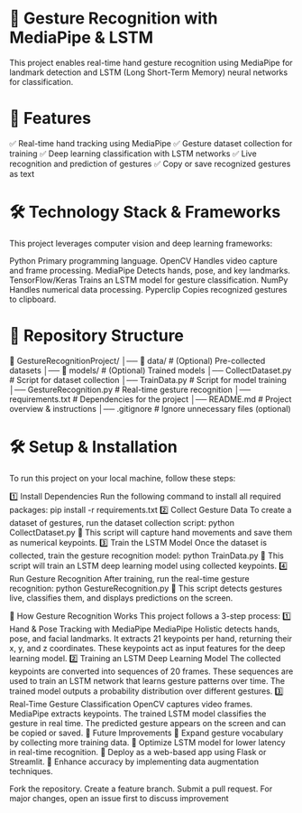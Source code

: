 # 🚀 Gesture Recognition with MediaPipe & LSTM
This project enables real-time hand gesture recognition using MediaPipe for landmark detection and LSTM (Long Short-Term Memory) neural networks for classification.

# 📌 Features
✅ Real-time hand tracking using MediaPipe
✅ Gesture dataset collection for training
✅ Deep learning classification with LSTM networks
✅ Live recognition and prediction of gestures
✅ Copy or save recognized gestures as text

# 🛠️ Technology Stack & Frameworks
This project leverages computer vision and deep learning frameworks:

Python	Primary programming language.
OpenCV	Handles video capture and frame processing.
MediaPipe	Detects hands, pose, and key landmarks.
TensorFlow/Keras	Trains an LSTM model for gesture classification.
NumPy	Handles numerical data processing.
Pyperclip	Copies recognized gestures to clipboard.

# 📂 Repository Structure
📁 GestureRecognitionProject/
│── 📁 data/                # (Optional) Pre-collected datasets
│── 📁 models/              # (Optional) Trained models
│── CollectDataset.py       # Script for dataset collection
│── TrainData.py            # Script for model training
│── GestureRecognition.py   # Real-time gesture recognition
│── requirements.txt        # Dependencies for the project
│── README.md               # Project overview & instructions
│── .gitignore              # Ignore unnecessary files (optional)


# 🛠️ Setup & Installation
To run this project on your local machine, follow these steps:

1️⃣ Install Dependencies
Run the following command to install all required packages:
pip install -r requirements.txt
2️⃣ Collect Gesture Data
To create a dataset of gestures, run the dataset collection script:
python CollectDataset.py
📌 This script will capture hand movements and save them as numerical keypoints.
3️⃣ Train the LSTM Model
Once the dataset is collected, train the gesture recognition model:
python TrainData.py
📌 This script will train an LSTM deep learning model using collected keypoints.
4️⃣ Run Gesture Recognition
After training, run the real-time gesture recognition:
python GestureRecognition.py
📌 This script detects gestures live, classifies them, and displays predictions on the screen.

🔬 How Gesture Recognition Works
This project follows a 3-step process:
1️⃣ Hand & Pose Tracking with MediaPipe
MediaPipe Holistic detects hands, pose, and facial landmarks.
It extracts 21 keypoints per hand, returning their x, y, and z coordinates.
These keypoints act as input features for the deep learning model.
2️⃣ Training an LSTM Deep Learning Model
The collected keypoints are converted into sequences of 20 frames.
These sequences are used to train an LSTM network that learns gesture patterns over time.
The trained model outputs a probability distribution over different gestures.
3️⃣ Real-Time Gesture Classification
OpenCV captures video frames.
MediaPipe extracts keypoints.
The trained LSTM model classifies the gesture in real time.
The predicted gesture appears on the screen and can be copied or saved.
🎯 Future Improvements
🔹 Expand gesture vocabulary by collecting more training data.
🔹 Optimize LSTM model for lower latency in real-time recognition.
🔹 Deploy as a web-based app using Flask or Streamlit.
🔹 Enhance accuracy by implementing data augmentation techniques.


Fork the repository.
Create a feature branch.
Submit a pull request.
For major changes, open an issue first to discuss improvement
